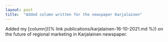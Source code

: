 ```yaml
---
layout: post
title:  "Added column written for the newspaper Karjalainen"
---
```


Added my [column]({% link publications/karjalainen-16-10-2021.md %}) on the future of regional marketing in Karjalainen newspaper. 